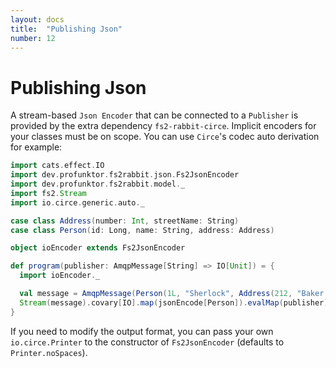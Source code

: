 ```yaml
---
layout: docs
title:  "Publishing Json"
number: 12
---
```


# Publishing Json

A stream-based `Json Encoder` that can be connected to a `Publisher` is provided by the extra dependency `fs2-rabbit-circe`. Implicit encoders for your classes must be on scope. You can use `Circe`'s codec auto derivation for example:

```scala mdoc:silent
import cats.effect.IO
import dev.profunktor.fs2rabbit.json.Fs2JsonEncoder
import dev.profunktor.fs2rabbit.model._
import fs2.Stream
import io.circe.generic.auto._

case class Address(number: Int, streetName: String)
case class Person(id: Long, name: String, address: Address)

object ioEncoder extends Fs2JsonEncoder

def program(publisher: AmqpMessage[String] => IO[Unit]) = {
  import ioEncoder._

  val message = AmqpMessage(Person(1L, "Sherlock", Address(212, "Baker St")), AmqpProperties.empty)
  Stream(message).covary[IO].map(jsonEncode[Person]).evalMap(publisher)
}
```

If you need to modify the output format, you can pass your own `io.circe.Printer` to the constructor of `Fs2JsonEncoder` (defaults to `Printer.noSpaces`).
